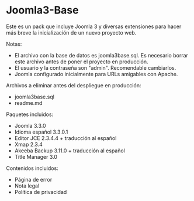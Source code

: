 Joomla3-Base
============

Este es un pack que incluye Joomla 3 y diversas extensiones para hacer más breve la inicialización de un nuevo proyecto web.

Notas:
- El archivo con la base de datos es joomla3base.sql. Es necesario borrar este archivo antes de poner el proyecto en producción.
- El usuario y la contraseña son "admin". Recomendable cambiarlos.
- Joomla configurado inicialmente para URLs amigables con Apache.

Archivos a eliminar antes del despliegue en producción:
- joomla3base.sql
- readme.md

Paquetes incluidos:
- Joomla 3.3.0
- Idioma español 3.3.0.1
- Editor JCE 2.3.4.4 + traducción al español
- Xmap 2.3.4
- Akeeba Backup 3.11.0 + traducción al español
- Title Manager 3.0

Contenidos incluidos:
- Página de error
- Nota legal
- Política de privacidad
